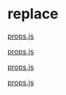 # replace

[props.js](./props.js)
<!-- MARKRUN-REPLACE
{
    "file": "./props.js",
    "type": "pre"
}
-->


[props.js](./props.js)
<!-- MR-R
{
    "file": "./props.js",
    "type": "pre"
}
-->


[props.js](./props.js)
<!-- MARKRUN_REPLACE
{
    "file": "./props.js",
    "type": "pre"
}
-->

[props.js](./props.js)
<!-- MR-R
{
    "file": "./props.js",
    "type": "pre"
}
-->
